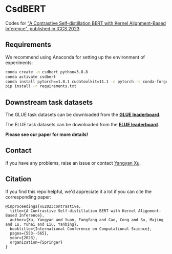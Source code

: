 # CsdBERT
Codes for ["A Contrastive Self-distillation BERT with Kernel Alignment-Based Inference", published in ICCS 2023](https://www.researchgate.net/publication/372006456_A_Contrastive_Self-distillation_BERT_with_Kernel_Alignment-Based_Inference).

## Requirements

We recommend using Anaconda for setting up the environment of experiments:

```bash
conda create -n csdbert python=3.8.8
conda activate csdbert
conda install pytorch==1.8.1 cudatoolkit=11.1 -c pytorch -c conda-forge
pip install -r requirements.txt
```

## Downstream task datasets

The GLUE task datasets can be downloaded from the [**GLUE leaderboard**](https://gluebenchmark.com/tasks).

The ELUE task datasets can be downloaded from the [**ELUE leaderboard**](http://eluebenchmark.fastnlp.top/#/landing).

**Please see our paper for more details!**

## Contact

If you have any problems, raise an issue or contact [Yangyan Xu](mailto:2071156850@qq.com).

## Citation

If you find this repo helpful, we'd appreciate it a lot if you can cite the corresponding paper:

```
@inproceedings{xu2023contrastive,
  title={A Contrastive Self-distillation BERT with Kernel Alignment-Based Inference},
  author={Xu, Yangyan and Yuan, Fangfang and Cao, Cong and Su, Majing and Lu, Yuhai and Liu, Yanbing},
  booktitle={International Conference on Computational Science},
  pages={553--565},
  year={2023},
  organization={Springer}
}
```
